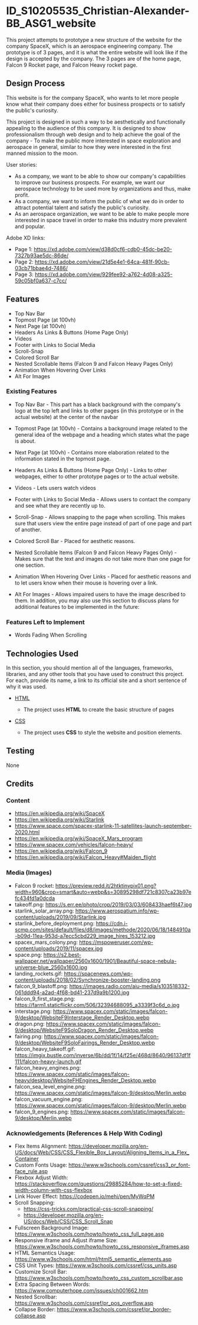 # ID_S10205535_Christian-Alexander-BB_ASG1_website

This project attempts to prototype a new structure of the website for the company SpaceX, which is an aerospace engineering company. The prototype is of 3 pages, and it is what the entire website will look like if the design is accepted by the company. The 3 pages are of the home page, Falcon 9 Rocket page, and Falcon Heavy rocket page.

 
## Design Process

This website is for the company SpaceX, who wants to let more people know what their company does either for business prospects or to satisfy the public's curiosity.

This project is designed in such a way to be aesthetically and functionally appealing to the audience of this company. It is designed to show professionalism through web design and to help achieve the goal of the company - To make the public more interested in space exploration and aerospace in general, similar to how they were interested in the first manned mission to the moon. 

User stories:
- As a company, we want to be able to show our company's capabilities to improve our business prospects. For example, we want our
  aerospace technology to be used more by organizations and thus, make profit.
- As a company, we want to inform the public of what we do in order to attract potential talent and satisfy the public's curiosity.
- As an aerospace organization, we want to be able to make people more interested in space travel in order to make this industry more
  prevalent and popular.

Adobe XD links:
- Page 1: https://xd.adobe.com/view/d38d0cf6-cdb0-45dc-be20-7327b93ae5dc-86de/
- Page 2: https://xd.adobe.com/view/21d5e4e1-64ca-481f-90cb-03cb71bbae4d-7486/
- Page 3: https://xd.adobe.com/view/929fee92-a762-4d08-a325-59c05bf0a637-c7cc/


## Features

- Top Nav Bar
- Topmost Page (at 100vh)
- Next Page (at 100vh)
- Headers As Links & Buttons (Home Page Only)
- Videos
- Footer with Links to Social Media
- Scroll-Snap
- Colored Scroll Bar
- Nested Scrollable Items (Falcon 9 and Falcon Heavy Pages Only)
- Animation When Hovering Over Links
- Alt For Images

 
### Existing Features

- Top Nav Bar - This part has a black background with the company's logo at the top left and links to other pages (in this prototype or in the actual website) at the center of the navbar

- Topmost Page (at 100vh) - Contains a background image related to the general idea of the webpage and a heading which states what the page is about.

- Next Page (at 100vh) - Contains more elaboration related to the information stated in the topmost page.

- Headers As Links & Buttons (Home Page Only) - Links to other webpages, either to other prototype pages or to the actual website.

- Videos - Lets users watch videos

- Footer with Links to Social Media - Allows users to contact the company and see what they are recently up to.

- Scroll-Snap - Allows snapping to the page when scrolling. This makes sure that users view the entire page instead of part of one page and part of another.

- Colored Scroll Bar - Placed for aesthetic reasons.

- Nested Scrollable Items (Falcon 9 and Falcon Heavy Pages Only) - Makes sure that the text and images do not take more than one page for one section.

- Animation When Hovering Over Links - Placed for aesthetic reasons and to let users know when their mouse is hovering over a link.

- Alt For Images - Allows impaired users to have the image described to them.
In addition, you may also use this section to discuss plans for additional features to be implemented in the future:


### Features Left to Implement

- Words Fading When Scrolling


## Technologies Used

In this section, you should mention all of the languages, frameworks, libraries, and any other tools that you have used to construct this project. For each, provide its name, a link to its official site and a short sentence of why it was used.

- [HTML](https://html.com)
    - The project uses **HTML** to create the basic structure of pages

- [CSS](http://www.css3.com)
    - The project uses **CSS** to style the website and position elements.


## Testing

None


## Credits

### Content
- https://en.wikipedia.org/wiki/SpaceX
- https://en.wikipedia.org/wiki/Starlink
- https://www.space.com/spacex-starlink-11-satellites-launch-september-2020.html
- https://en.wikipedia.org/wiki/SpaceX_Mars_program
- https://www.spacex.com/vehicles/falcon-heavy/
- https://en.wikipedia.org/wiki/Falcon_9
- https://en.wikipedia.org/wiki/Falcon_Heavy#Maiden_flight


### Media (Images)
- Falcon 9 rocket: https://preview.redd.it/2htktinvpix01.png?width=960&crop=smart&auto=webp&s=30895298df721c8307ca23b97efc434fd1a0dcda
- takeoff.png: https://s.err.ee/photo/crop/2019/03/03/608433haef6t47.jpg
- starlink_solar_array.png: https://www.aerospatium.info/wp-content/uploads/2019/09/Starlink.jpg
- starlink_before_deployment.png: https://cdn.i-scmp.com/sites/default/files/d8/images/methode/2020/06/18/1484910a-b09d-11ea-953d-a7ecc5cbd229_image_hires_153212.jpg
- spacex_mars_colony.png: https://mspoweruser.com/wp-content/uploads/2019/11/spacex.jpg
- space.png: https://s2.best-wallpaper.net/wallpaper/2560x1600/1901/Beautiful-space-nebula-universe-blue_2560x1600.jpg
- landing_rockets.gif: https://spacenews.com/wp-content/uploads/2018/02/Synchronize-booster-landing.png
- falcon_9_blastoff.png: https://images.radio.com/aiu-media/s103518332-061ddd94-a2ad-4f68-bd41-237d9a9b1200.jpg
- falcon_9_first_stage.png: https://farm1.staticflickr.com/506/32394688095_a3339f3c6d_o.jpg
- interstage.png: https://www.spacex.com/static/images/falcon-9/desktop/WebsiteF9Interstage_Render_Desktop.webp
- dragon.png: https://www.spacex.com/static/images/falcon-9/desktop/WebsiteF9SoloDragon_Render_Desktop.webp
- fairing.png: https://www.spacex.com/static/images/falcon-9/desktop/WebsiteF9SoloFairings_Render_Desktop.webp
- falcon_heavy_takeoff.gif: https://imgix.bustle.com/inverse/6b/dd/1f/14/f25e/468d/8640/96137df1f111/falcon-heavy-launch.gif
- falcon_heavy_engines.png: https://www.spacex.com/static/images/falcon-heavy/desktop/WebsiteFHEngines_Render_Desktop.webp
- falcon_sea_level_engine.png: https://www.spacex.com/static/images/falcon-9/desktop/Merlin.webp
- falcon_vacuum_engine.png: https://www.spacex.com/static/images/falcon-9/desktop/Merlin.webp
- falcon_9_engines.png: https://www.spacex.com/static/images/falcon-9/desktop/Merlin.webp


### Acknowledgements (References & Help With Coding)

- Flex Items Alignment: https://developer.mozilla.org/en-US/docs/Web/CSS/CSS_Flexible_Box_Layout/Aligning_Items_in_a_Flex_Container
- Custom Fonts Usage: https://www.w3schools.com/cssref/css3_pr_font-face_rule.asp
- Flexbox Adjust Width: https://stackoverflow.com/questions/29885284/how-to-set-a-fixed-width-column-with-css-flexbox
- Link Hover Effect: https://codepen.io/mehi/pen/MyWqPM
- Scroll Snapping:
    - https://css-tricks.com/practical-css-scroll-snapping/
    - https://developer.mozilla.org/en-US/docs/Web/CSS/CSS_Scroll_Snap
- Fullscreen Background Image: https://www.w3schools.com/howto/howto_css_full_page.asp
- Responsive iframe and Adjust iframe Size: https://www.w3schools.com/howto/howto_css_responsive_iframes.asp
- HTML Semantics Usage: https://www.w3schools.com/html/html5_semantic_elements.asp
- CSS Unit Types: https://www.w3schools.com/cssref/css_units.asp
- Customize Scroll Bar: https://www.w3schools.com/howto/howto_css_custom_scrollbar.asp
- Extra Spacing Between Words: https://www.computerhope.com/issues/ch001662.htm
- Nested Scrollbar: https://www.w3schools.com/cssref/pr_pos_overflow.asp
- Collapse Border: https://www.w3schools.com/cssref/pr_border-collapse.asp